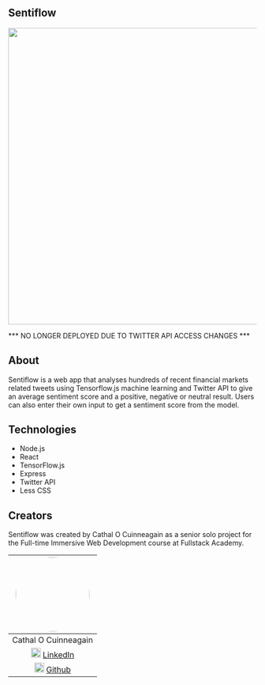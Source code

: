 ## Sentiflow

<img style='width: 600px' src='https://i.imgur.com/PgCJ6vn.png'>

*** NO LONGER DEPLOYED DUE TO TWITTER API ACCESS CHANGES ***

## About

Sentiflow is a web app that analyses hundreds of recent financial markets related tweets using Tensorflow.js machine learning and Twitter API to give an average sentiment score and a positive, negative or neutral result. 
Users can also enter their own input to get a sentiment score from the model.

## Technologies

* Node.js
* React
* TensorFlow.js
* Express
* Twitter API
* Less CSS

## Creators

Sentiflow was created by Cathal O Cuinneagain as a senior solo project for the Full-time Immersive Web Development course at Fullstack Academy.

| <img style="border-radius:50%; height: 150px" src="https://i.imgur.com/Rb1R3Ou.jpg">
|:-------------:|
| Cathal O Cuinneagain |
| <img style="height:20px" src="https://cdn-icons-png.flaticon.com/512/174/174857.png">&nbsp;<a href="https://www.linkedin.com/in/cathalocuinneagain/">LinkedIn</a> |
<img style="height:20px" src="https://cdn-icons-png.flaticon.com/512/25/25231.png">&nbsp;<a href="https://github.com/cathal1990">Github</a> |
